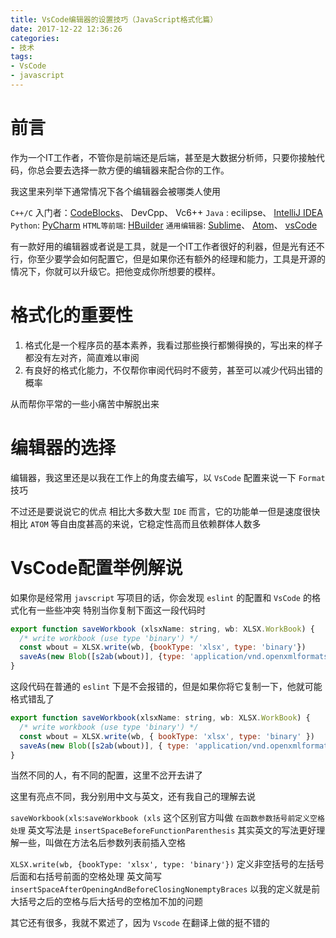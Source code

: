 ```yaml
---
title: VsCode编辑器的设置技巧（JavaScript格式化篇）
date: 2017-12-22 12:36:26
categories:
- 技术
tags:
- VsCode
- javascript
---
```

# 前言

作为一个IT工作者，不管你是前端还是后端，甚至是大数据分析师，只要你接触代码，你总会要去选择一款方便的编辑器来配合你的工作。

我这里来列举下通常情况下各个编辑器会被哪类人使用

`C++/C` 入门者：[CodeBlocks](http://www.codeblocks.org/)、 DevCpp、 Vc6++
`Java` : ecilipse、 [IntelliJ IDEA](https://www.jetbrains.com/idea/)
`Python`: [PyCharm](https://www.jetbrains.com/pycharm/)
`HTML等前端`: [HBuilder](http://www.dcloud.io/)
`通用编辑器`: [Sublime](https://www.sublimetext.com/)、 [Atom](https://atom.io/)、 [vsCode](https://code.visualstudio.com/)

有一款好用的编辑器或者说是工具，就是一个IT工作者很好的利器，但是光有还不行，你至少要学会如何配置它，但是如果你还有额外的经理和能力，工具是开源的情况下，你就可以升级它。把他变成你所想要的模样。
<!--more-->
# 格式化的重要性

1. 格式化是一个程序员的基本素养，我看过那些换行都懒得换的，写出来的样子都没有左对齐，简直难以审阅
2. 有良好的格式化能力，不仅帮你审阅代码时不疲劳，甚至可以减少代码出错的概率

从而帮你平常的一些小痛苦中解脱出来

# 编辑器的选择

编辑器，我这里还是以我在工作上的角度去编写，以 `VsCode` 配置来说一下 `Format` 技巧

不过还是要说说它的优点
相比大多数大型 `IDE` 而言，它的功能单一但是速度很快
相比 `ATOM` 等自由度甚高的来说，它稳定性高而且依赖群体人数多

# VsCode配置举例解说

如果你是经常用 `javscript` 写项目的话，你会发现 `eslint` 的配置和 `VsCode` 的格式化有一些些冲突
特别当你复制下面这一段代码时
```js
export function saveWorkbook (xlsxName: string, wb: XLSX.WorkBook) {
  /* write workbook (use type 'binary') */
  const wbout = XLSX.write(wb, {bookType: 'xlsx', type: 'binary'})
  saveAs(new Blob([s2ab(wbout)], {type: 'application/vnd.openxmlformats-officedocument.spreadsheetml.sheet'}), xlsxName)
}
```
这段代码在普通的 `eslint` 下是不会报错的，但是如果你将它复制一下，他就可能格式错乱了
```js
export function saveWorkbook(xlsxName: string, wb: XLSX.WorkBook) {
  /* write workbook (use type 'binary') */
  const wbout = XLSX.write(wb, { bookType: 'xlsx', type: 'binary' })
  saveAs(new Blob([s2ab(wbout)], { type: 'application/vnd.openxmlformats-officedocument.spreadsheetml.sheet'}), xlsxName)
}
```
当然不同的人，有不同的配置，这里不岔开去讲了

这里有亮点不同，我分别用中文与英文，还有我自己的理解去说

`saveWorkbook(xls`:`saveWorkbook (xls`
这个区别官方叫做 `在函数参数括号前定义空格处理`
英文写法是 `insertSpaceBeforeFunctionParenthesis`
其实英文的写法更好理解一些，叫做在方法名后参数列表前插入空格

`XLSX.write(wb, {bookType: 'xlsx', type: 'binary'})`
定义非空括号的左括号后面和右括号前面的空格处理
英文简写 `insertSpaceAfterOpeningAndBeforeClosingNonemptyBraces`
以我的定义就是前大括号之后的空格与后大括号的空格加不加的问题

其它还有很多，我就不累述了，因为 `Vscode` 在翻译上做的挺不错的

